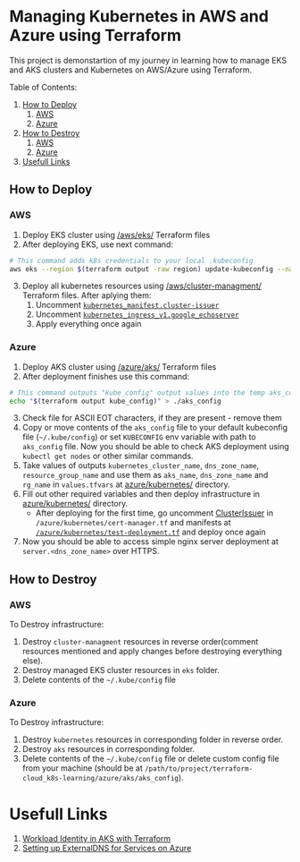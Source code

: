 # Managing Kubernetes in AWS and Azure using Terraform

This project is demonstartion of my journey in learning how to manage EKS and AKS clusters and Kubernetes on AWS/Azure using Terraform.

Table of Contents:
1. [How to Deploy](#how-to-deploy)
    1. [AWS](#aws)
    2. [Azure](#azure)
2. [How to Destroy](#how-to-destroy)
    1. [AWS](#aws-1)
    2. [Azure](#azure-1)
3. [Usefull Links](#usefull-links)

## How to Deploy

### AWS
1. Deploy EKS cluster using [/aws/eks/](/aws/eks/) Terraform files
2. After deploying EKS, use next command:
```bash
# This command adds k8s credentials to your local .kubeconfig
aws eks --region $(terraform output -raw region) update-kubeconfig --name $(terraform output -raw cluster_name)
```
3. Deploy all kubernetes resources using [/aws/cluster-managment/](/aws/cluster-managment/) Terraform files. After aplying them:
    1. Uncomment [`kubernetes_manifest.cluster-issuer`](/aws/cluster-managment/cert-manager_helm.tf#L47)
    2. Uncomment [`kubernetes_ingress_v1.google_echoserver`](/aws/cluster-managment/deployments.tf#L49)
    3. Apply everything once again

### Azure
1. Deploy AKS cluster using [/azure/aks/](/azure/aks/) Terraform files
2. After deployment finishes use this command:
```bash
# This command outputs "kube_config" output values into the temp aks_config file
echo "$(terraform output kube_config)" > ./aks_config
```
3. Check file for ASCII EOT characters, if they are present - remove them
4. Copy or move contents of the `aks_config` file to your default kubeconfig file (`~/.kube/config`) or set `KUBECONFIG` env variable with path to `aks_config` file. Now you should be able to check AKS deployment using `kubectl get nodes` or other similar commands.
5. Take values of outputs `kubernetes_cluster_name`, `dns_zone_name`, `resource_group_name` and use them as `aks_name`, `dns_zone_name` and `rg_name` in `values.tfvars` at [azure/kubernetes/](/azure/kubernetes/) directory.
6. Fill out other required variables and then deploy infrastructure in [azure/kubernetes/](/azure/kubernetes/) directory.
    - After deploying for the first time, go uncomment [ClusterIssuer](/azure/kubernetes/cert-manager.tf#L54) in `/azure/kubernetes/cert-manager.tf` and manifests at [`/azure/kubernetes/test-deployment.tf`](/azure/kubernetes/test-deployment.tf) and deploy once again
7. Now you should be able to access simple nginx server deployment at `server.<dns_zone_name>` over HTTPS.

## How to Destroy

### AWS
To Destroy infrastructure:
1. Destroy `cluster-managment` resources in reverse order(comment resources mentioned and apply changes before destroying everything else).
2. Destroy managed EKS cluster resources in `eks` folder.
3. Delete contents of the `~/.kube/config` file

### Azure

To Destroy infrastructure:
1. Destroy `kubernetes` resources in corresponding folder in reverse order.
2. Destroy `aks` resources in corresponding folder.
3. Delete contents of the `~/.kube/config` file or delete custom config file from your machine (should be at `/path/to/project/terraform-cloud_k8s-learning/azure/aks/aks_config`).


# Usefull Links

1. [Workload Identity in AKS with Terraform](https://surajblog.medium.com/workload-identity-in-aks-with-terraform-9d6866b2bfa2)
2. [Setting up ExternalDNS for Services on Azure](https://kubernetes-sigs.github.io/external-dns/v0.14.2/tutorials/azure/#assign-a-role-to-the-managed-identity)